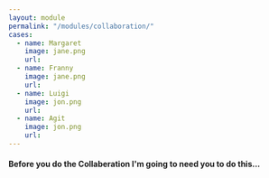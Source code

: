 ```yaml
--- 
layout: module
permalink: "/modules/collaboration/"
cases:
  - name: Margaret
    image: jane.png
    url:
  - name: Franny
    image: jane.png
    url:
  - name: Luigi
    image: jon.png
    url:
  - name: Agit
    image: jon.png
    url:
---
```

#### Before you do the Collaberation I'm going to need you to do this...
